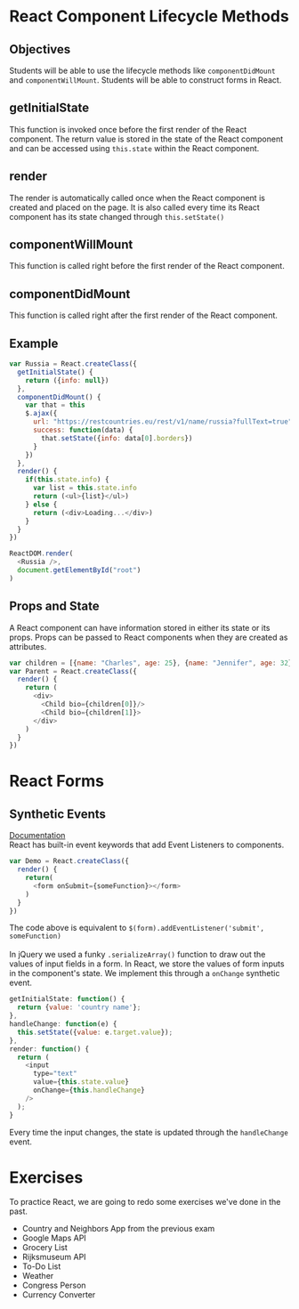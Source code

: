 # React Component Lifecycle Methods

## Objectives
Students will be able to use the lifecycle methods like `componentDidMount` and `componentWillMount`.
Students will be able to construct forms in React.

## getInitialState
This function is invoked once before the first render of the React component. The return value is stored in the state of the React component and can be accessed using `this.state` within the React component.

## render
The render is automatically called once when the React component is created and placed on the page. It is also called every time its React component has its state changed through `this.setState()`

## componentWillMount
This function is called right before the first render of the React component.

## componentDidMount
This function is called right after the first render of the React component.

## Example
```js
var Russia = React.createClass({
  getInitialState() {
    return ({info: null})
  },
  componentDidMount() {
    var that = this
    $.ajax({
      url: "https://restcountries.eu/rest/v1/name/russia?fullText=true",
      success: function(data) {
        that.setState({info: data[0].borders})
      }
    })
  },
  render() {
    if(this.state.info) {
      var list = this.state.info
      return (<ul>{list}</ul>)
    } else {
      return (<div>Loading...</div>)
    }
  }
})

ReactDOM.render(
  <Russia />,
  document.getElementById("root")
)

```

## Props and State
A React component can have information stored in either its state or its props. Props can be passed to React components when they are created as attributes.
```js
var children = [{name: "Charles", age: 25}, {name: "Jennifer", age: 32}]
var Parent = React.createClass({
  render() {
    return (
      <div>
        <Child bio={children[0]}/>
        <Child bio={children[1]}>
      </div>
    )
  }
})
```

# React Forms
## Synthetic Events
[Documentation](https://facebook.github.io/react/docs/events.html) <br>
React has built-in event keywords that add Event Listeners to components.
```js
var Demo = React.createClass({
  render() {
    return(
      <form onSubmit={someFunction}></form>
    )
  }
})
```
The code above is equivalent to `$(form).addEventListener('submit', someFunction)`
<br><br>
In jQuery we used a funky `.serializeArray()` function to draw out the values of input fields in a form. In React, we store the values of form inputs in the component's state. We implement this through a `onChange` synthetic event.
```js
getInitialState: function() {
  return {value: 'country name'};
},
handleChange: function(e) {
  this.setState({value: e.target.value});
},
render: function() {
  return (
    <input
      type="text"
      value={this.state.value}
      onChange={this.handleChange}
    />
  );
}
```
Every time the input changes, the state is updated through the `handleChange` event.

# Exercises
To practice React, we are going to redo some exercises we've done in the past.
* Country and Neighbors App from the previous exam
* Google Maps API
* Grocery List
* Rijksmuseum API
* To-Do List
* Weather
* Congress Person
* Currency Converter
